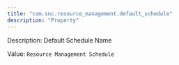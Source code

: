 ```yaml
---
title: "com.snc.resource_management.default_schedule"
description: "Property"
---
```


Description: Default Schedule Name

Value: `Resource Management Schedule`